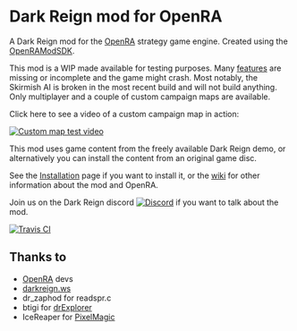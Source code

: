 # Dark Reign mod for OpenRA

A Dark Reign mod for the [OpenRA](https://github.com/OpenRA/OpenRA) strategy game engine. Created using the [OpenRAModSDK](https://github.com/OpenRA/OpenRAModSDK).

This mod is a WIP made available for testing purposes. Many [features](https://github.com/drogoganor/DarkReign/wiki/Dark-Reign-features) are missing or incomplete and the game might crash. Most notably, the Skirmish AI is broken in the most recent build and will not build anything. Only multiplayer and a couple of custom campaign maps are available.

Click here to see a video of a custom campaign map in action:

[![Custom map test video](http://img.youtube.com/vi/L64nlsVsk2E/0.jpg)](https://www.youtube.com/watch?v=L64nlsVsk2E "Custom map test video")

This mod uses game content from the freely available Dark Reign demo, or alternatively you can install the content from an original game disc.

See the [Installation](https://github.com/drogoganor/DarkReign/wiki/Installation) page if you want to install it, or the [wiki](https://github.com/drogoganor/DarkReign/wiki) for other information about the mod and OpenRA.

Join us on the Dark Reign discord [![Discord](https://img.shields.io/discord/102860784329052160.svg)](https://discord.gg/3MKcGSW) if you want to talk about the mod.

[![Travis CI](https://travis-ci.org/drogoganor/DarkReign.svg?branch=master)](https://travis-ci.org/drogoganor/DarkReign/builds#)

## Thanks to

* [OpenRA](https://github.com/OpenRA/OpenRA) devs
* [darkreign.ws](http://darkreign.ws/)
* dr_zaphod for readspr.c
* btigi for [drExplorer](https://github.com/btigi/drExplorer)
* IceReaper for [PixelMagic](https://eiveo.net/pixelmagic.html)
